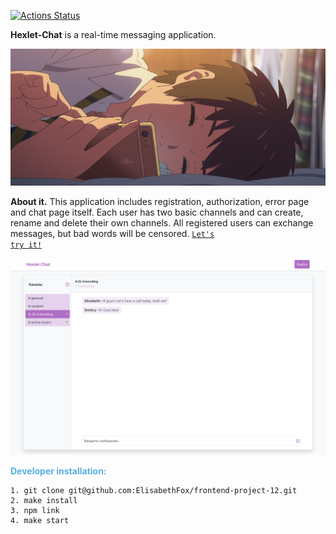 [![Actions Status](https://github.com/ElisabethFox/frontend-project-12/workflows/hexlet-check/badge.svg)](https://github.com/ElisabethFox/frontend-project-12/actions)

**Hexlet-Chat** is a real-time messaging application.

![RSS-img](./img/banner.jpg)

**About it.** This application includes registration, authorization, error page and chat page itself. Each user has two basic channels and can create, rename and delete their own channels. All registered users can exchange messages, but bad words will be censored.
<code>[Let's try it!](https://frontend-project-12-production-02f1.up.railway.app/)</code> 

![RSS-img](./img/demo.png)

<span style="color:#59afe1"> **Developer installation:**</span>
```
1. git clone git@github.com:ElisabethFox/frontend-project-12.git
2. make install
3. npm link
4. make start
```